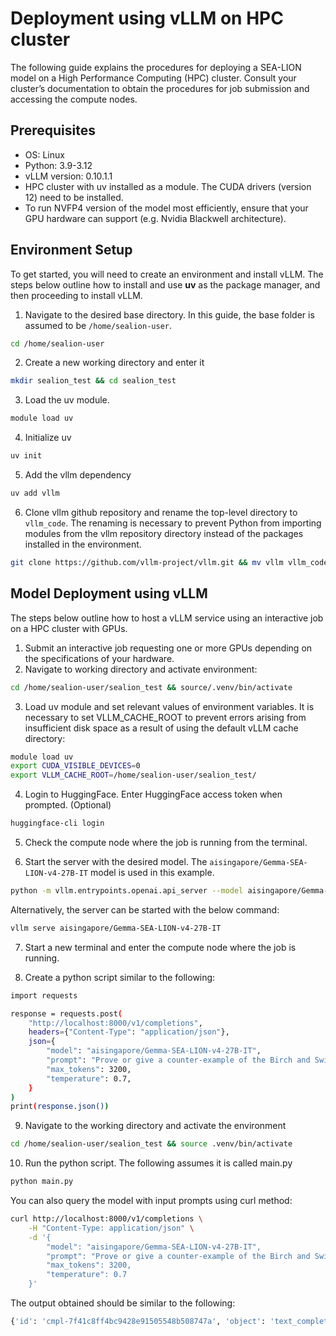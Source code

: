 # Deployment using vLLM on HPC cluster

The following guide explains the procedures for deploying a SEA-LION model on a High Performance Computing (HPC) cluster. Consult your cluster’s documentation to obtain the procedures for job submission and accessing the compute nodes. 

## Prerequisites
- OS: Linux
- Python: 3.9-3.12
- vLLM version: 0.10.1.1
- HPC cluster with uv installed as a module. The CUDA drivers (version 12) need to be installed.
- To run NVFP4 version of the model most efficiently, ensure that your GPU hardware can support (e.g. Nvidia Blackwell architecture).

## Environment Setup
To get started, you will need to create an environment and install vLLM. The steps below outline how to install and use **uv** as the package manager, and then proceeding to install vLLM.

1. Navigate to the desired base directory. In this guide, the base folder is assumed to be `/home/sealion-user`.
```bash
cd /home/sealion-user
```

2. Create a new working directory and enter it
```bash
mkdir sealion_test && cd sealion_test
```

3. Load the uv module. 
```bash
module load uv
```

4. Initialize uv
```bash
uv init
```

5. Add the vllm dependency
```bash
uv add vllm
```

6. Clone vllm github repository and rename the top-level directory to `vllm_code`. The renaming is necessary to prevent Python from importing modules from the vllm repository directory instead of the packages installed in the environment.
```bash
git clone https://github.com/vllm-project/vllm.git && mv vllm vllm_code
```

## Model Deployment using vLLM
The steps below outline how to host a vLLM service using an interactive job on a HPC cluster with GPUs.

1. Submit an interactive job requesting one or more GPUs depending on the specifications of your hardware.
2. Navigate to working directory and activate environment:
```bash
cd /home/sealion-user/sealion_test && source/.venv/bin/activate
```
3. Load uv module and set relevant values of environment variables. It is necessary to set VLLM_CACHE_ROOT to prevent errors arising from insufficient disk space as a result of using the default vLLM cache directory:
```bash
module load uv
export CUDA_VISIBLE_DEVICES=0
export VLLM_CACHE_ROOT=/home/sealion-user/sealion_test/
```

4. Login to HuggingFace. Enter HuggingFace access token when prompted. (Optional)
```bash
huggingface-cli login
```

5. Check the compute node where the job is running from the terminal.

6. Start the server with the desired model. The `aisingapore/Gemma-SEA-LION-v4-27B-IT` model is used in this example.
```bash
python -m vllm.entrypoints.openai.api_server --model aisingapore/Gemma-SEA-LION-v4-27B-IT
```

Alternatively, the server can be started with the below command:
```bash
vllm serve aisingapore/Gemma-SEA-LION-v4-27B-IT
```

7. Start a new terminal and enter the compute node where the job is running. 

8. Create a python script similar to the following:
```bash
import requests

response = requests.post(
    "http://localhost:8000/v1/completions",
    headers={"Content-Type": "application/json"},
    json={
        "model": "aisingapore/Gemma-SEA-LION-v4-27B-IT",
        "prompt": "Prove or give a counter-example of the Birch and Swinnerton-Dyer conjecture.",
        "max_tokens": 3200,
        "temperature": 0.7,
    }
)
print(response.json())
```

9. Navigate to the working directory and activate the environment
```bash
cd /home/sealion-user/sealion_test && source .venv/bin/activate
```

10. Run the python script. The following assumes it is called main.py
```bash
python main.py
```
You can also query the model with input prompts using curl method: 
```bash
curl http://localhost:8000/v1/completions \
    -H "Content-Type: application/json" \
    -d '{
        "model": "aisingapore/Gemma-SEA-LION-v4-27B-IT",
        "prompt": "Prove or give a counter-example of the Birch and Swinnerton-Dyer conjecture.",
        "max_tokens": 3200,
        "temperature": 0.7
    }'
```
The output obtained should be similar to the following:

```bash
{'id': 'cmpl-7f41c8ff4bc9428e91505548b508747a', 'object': 'text_completion', 'created': 1755826519, 'model': 'aisingapore/Gemma-SEA-LION-v4-27B-IT', 'choices': [{'index': 0, 'text': '\n\nThe Birch and Swinnerton-Dyer (BSD) conjecture is one of the most important unsolved problems in mathematics. It relates the arithmetic of an elliptic curve to the analytic behavior of its L-function.\n\n**Statement of the Conjecture:**\n\nLet E be an elliptic curve defined over the rational numbers. Let L(E, s) be the L-function of E, which is a complex function defined for Re(s) > 1 by an Euler product.  The L-function can be analytically continued to the entire complex plane.\n\nThe conjecture states that:\n\n1. **The L-function L(E, s) has a pole at s = 1 if and only if E(Q) is finite.**  In other words, the L-function has a simple pole at s=1 if and only if the elliptic curve has finitely many rational points. If E(Q) is infinite, the L-function is analytic at s=1.\n\n2. **If the L-function has a pole at s = 1, the order of the pole is equal to the rank of the Mordell-Weil group E(Q).**  The rank of E(Q) is the dimension of the Mordell-Weil group, which measures the number of independent points of infinite order on the elliptic curve.\n\n3. **A precise formula relating the leading coefficient of the Taylor series of L(E, s) at s = 1 to several arithmetic invariants of E.** Specifically, if r is the rank of E(Q), then\n\n   lim_{s → 1} (s - 1)^r L(E, s) =  Ω_E * R_E *  ∏_{p | N} c_p *  |Sha(E)| / |E(Q)_{tor}|^2\n\n   where:\n    * Ω_E is the real period of E.\n    * R_E is the regulator of E.\n    * N is the conductor of E.\n    * c_p are the Tamagawa numbers at the primes p dividing N.\n    * Sha(E) is the Tate-Shafarevich group of E, which measures the failure of the Hasse principle.\n    * E(Q)_{tor} is the torsion subgroup of E(Q).\n\n**Status of the Conjecture:**\n\n* **Unproven:** The BSD conjecture remains unproven in general. It is considered one of the seven Millennium Prize Problems, with a $1 million reward for a correct proof.\n* **Partial Results:** Significant progress has been made:\n    * **Kolyvagin (1988):** Proved that if E has rank 0, then L(E, s) has a simple pole at s = 1.\n    * **Gross-Zagier (1986):** Proved the first half of BSD for elliptic curves with complex multiplication (CM curves). This result established the connection between the arithmetic invariants and the analytic behavior for a specific class of elliptic curves.\n    * **Rank 1 Curves:** Significant progress has been made towards proving BSD for rank 1 curves.\n    * **Taylor-Wiles-Katz:** Established modularity theorems, which are crucial for understanding the L-functions of elliptic curves.\n\n**Counter-Example?**\n\nThere are **no known counter-examples** to the BSD conjecture.  All the evidence so far supports its validity. However, the conjecture is incredibly difficult to prove, and the complexity of the terms involved makes it a formidable challenge.\n\n**Why can\'t I "prove or give a counter-example"?**\n\nThe difficulty lies in the following:\n\n* **Calculating L(E, s):** Computing the L-function to a high enough degree of accuracy to determine its behavior at s=1 is extremely challenging, even for relatively simple elliptic curves.\n* **Determining the Rank:** Finding the rank of an elliptic curve is also a difficult problem.\n* **Tate-Shafarevich Group:** The Tate-Shafarevich group Sha(E) is notoriously hard to compute. It is conjectured to be finite for all elliptic curves, but this remains unproven.\n* **Complex Analytic Continuation:** Understanding the analytic continuation of the L-function is also a complex problem.\n\n**In conclusion:**\n\nThe Birch and Swinnerton-Dyer conjecture is a profound statement about the deep connection between arithmetic and analysis.  Despite decades of research, it remains unproven.  There are no known counter-examples, and considerable evidence supports its truth.  A proof (or disproof) would be a major breakthrough in number theory.  Therefore, I cannot provide a proof or a counter-example. The best I can do is state the conjecture and summarize its current status.\n', 'logprobs': None, 'finish_reason': 'stop', 'stop_reason': 106, 'prompt_logprobs': None}], 'service_tier': None, 'system_fingerprint': None, 'usage': {'prompt_tokens': 20, 'total_tokens': 1020, 'completion_tokens': 1000, 'prompt_tokens_details': None}, 'kv_transfer_params': None}
```

